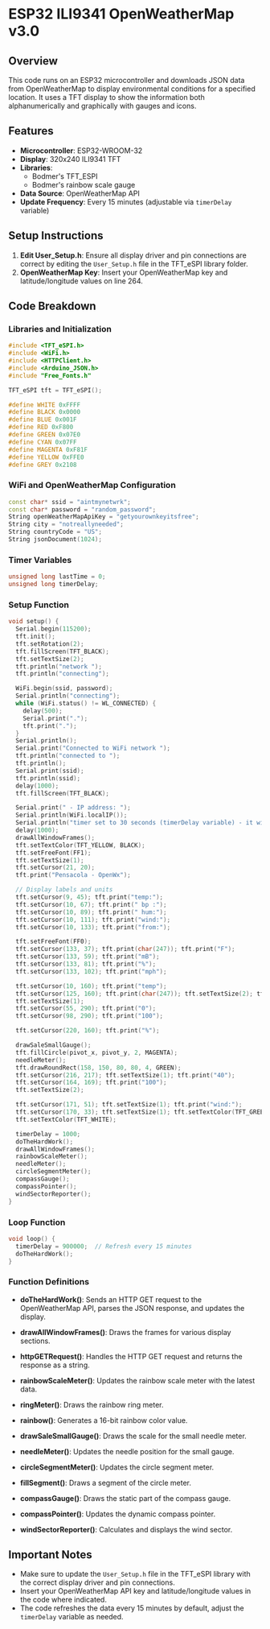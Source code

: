 # ESP32 ILI9341 OpenWeatherMap v3.0

## Overview

This code runs on an ESP32 microcontroller and downloads JSON data from OpenWeatherMap to display environmental conditions for a specified location. It uses a TFT display to show the information both alphanumerically and graphically with gauges and icons.

## Features

- **Microcontroller**: ESP32-WROOM-32
- **Display**: 320x240 ILI9341 TFT
- **Libraries**: 
  - Bodmer's TFT_ESPI
  - Bodmer's rainbow scale gauge
- **Data Source**: OpenWeatherMap API
- **Update Frequency**: Every 15 minutes (adjustable via `timerDelay` variable)

## Setup Instructions

1. **Edit User_Setup.h**: Ensure all display driver and pin connections are correct by editing the `User_Setup.h` file in the TFT_eSPI library folder.
2. **OpenWeatherMap Key**: Insert your OpenWeatherMap key and latitude/longitude values on line 264.

## Code Breakdown

### Libraries and Initialization

```cpp
#include <TFT_eSPI.h>
#include <WiFi.h>
#include <HTTPClient.h>
#include <Arduino_JSON.h>
#include "Free_Fonts.h"

TFT_eSPI tft = TFT_eSPI();

#define WHITE 0xFFFF
#define BLACK 0x0000
#define BLUE 0x001F
#define RED 0xF800
#define GREEN 0x07E0
#define CYAN 0x07FF
#define MAGENTA 0xF81F
#define YELLOW 0xFFE0
#define GREY 0x2108
```

### WiFi and OpenWeatherMap Configuration

```cpp
const char* ssid = "aintmynetwrk";
const char* password = "random_password";
String openWeatherMapApiKey = "getyourownkeyitsfree";
String city = "notreallyneeded";
String countryCode = "US";
String jsonDocument(1024);
```

### Timer Variables

```cpp
unsigned long lastTime = 0;
unsigned long timerDelay;
```

### Setup Function

```cpp
void setup() {
  Serial.begin(115200);
  tft.init();
  tft.setRotation(2);
  tft.fillScreen(TFT_BLACK);
  tft.setTextSize(2);
  tft.println("network ");
  tft.println("connecting");

  WiFi.begin(ssid, password);
  Serial.println("connecting");
  while (WiFi.status() != WL_CONNECTED) {
    delay(500);
    Serial.print(".");
    tft.print(".");
  }
  Serial.println();
  Serial.print("Connected to WiFi network ");
  tft.println("connected to ");
  tft.println();
  Serial.print(ssid);
  tft.println(ssid);
  delay(1000);
  tft.fillScreen(TFT_BLACK);

  Serial.print(" - IP address: ");
  Serial.println(WiFi.localIP());
  Serial.println("timer set to 30 seconds (timerDelay variable) - it will take 30 seconds before publishing the first reading.");
  delay(1000);
  drawAllWindowFrames();
  tft.setTextColor(TFT_YELLOW, BLACK);
  tft.setFreeFont(FF1);
  tft.setTextSize(1);
  tft.setCursor(21, 20);
  tft.print("Pensacola - OpenWx");

  // Display labels and units
  tft.setCursor(9, 45); tft.print("temp:");
  tft.setCursor(10, 67); tft.print(" bp :");
  tft.setCursor(10, 89); tft.print(" hum:");
  tft.setCursor(10, 111); tft.print("wind:");
  tft.setCursor(10, 133); tft.print("from:");

  tft.setFreeFont(FF0);
  tft.setCursor(133, 37); tft.print(char(247)); tft.print("F");
  tft.setCursor(133, 59); tft.print("mB");
  tft.setCursor(133, 81); tft.print("%");
  tft.setCursor(133, 102); tft.print("mph");

  tft.setCursor(10, 160); tft.print("temp");
  tft.setCursor(125, 160); tft.print(char(247)); tft.setTextSize(2); tft.print("F");
  tft.setTextSize(1);
  tft.setCursor(55, 290); tft.print("0");
  tft.setCursor(98, 290); tft.print("100");

  tft.setCursor(220, 160); tft.print("%");

  drawSaleSmallGauge();
  tft.fillCircle(pivot_x, pivot_y, 2, MAGENTA);
  needleMeter();
  tft.drawRoundRect(158, 150, 80, 80, 4, GREEN);
  tft.setCursor(216, 217); tft.setTextSize(1); tft.print("40");
  tft.setCursor(164, 169); tft.print("100");
  tft.setTextSize(2);

  tft.setCursor(171, 51); tft.setTextSize(1); tft.print("wind:");
  tft.setCursor(170, 33); tft.setTextSize(1); tft.setTextColor(TFT_GREEN); tft.print("v1.1 - JPM");
  tft.setTextColor(TFT_WHITE);

  timerDelay = 1000;
  doTheHardWork();
  drawAllWindowFrames();
  rainbowScaleMeter();
  needleMeter();
  circleSegmentMeter();
  compassGauge();
  compassPointer();
  windSectorReporter();
}
```

### Loop Function

```cpp
void loop() {
  timerDelay = 900000;  // Refresh every 15 minutes
  doTheHardWork();
}
```

### Function Definitions

- **doTheHardWork()**: Sends an HTTP GET request to the OpenWeatherMap API, parses the JSON response, and updates the display.

- **drawAllWindowFrames()**: Draws the frames for various display sections.

- **httpGETRequest()**: Handles the HTTP GET request and returns the response as a string.

- **rainbowScaleMeter()**: Updates the rainbow scale meter with the latest data.

- **ringMeter()**: Draws the rainbow ring meter.

- **rainbow()**: Generates a 16-bit rainbow color value.

- **drawSaleSmallGauge()**: Draws the scale for the small needle meter.

- **needleMeter()**: Updates the needle position for the small gauge.

- **circleSegmentMeter()**: Updates the circle segment meter.

- **fillSegment()**: Draws a segment of the circle meter.

- **compassGauge()**: Draws the static part of the compass gauge.

- **compassPointer()**: Updates the dynamic compass pointer.

- **windSectorReporter()**: Calculates and displays the wind sector.

## Important Notes

- Make sure to update the `User_Setup.h` file in the TFT_eSPI library with the correct display driver and pin connections.
- Insert your OpenWeatherMap API key and latitude/longitude values in the code where indicated.
- The code refreshes the data every 15 minutes by default, adjust the `timerDelay` variable as needed.